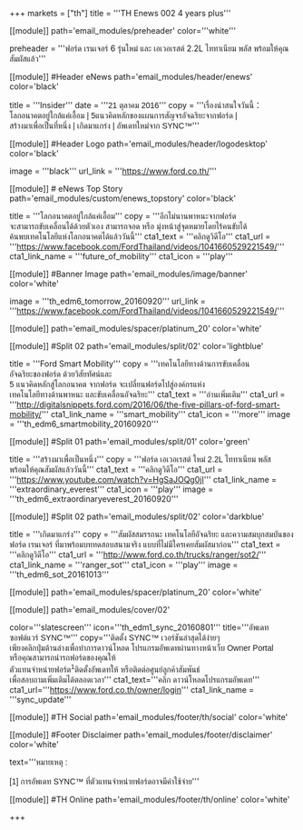 +++
markets = ["th"]
title = '''TH Enews 002 4 years plus'''


[[module]]
path='email_modules/preheader'
color='''white'''

preheader = '''ฟอร์ด เรนเจอร์ 6 รุ่นใหม่ และ เอเวอเรสต์ 2.2L ไททาเนียม พลัส พร้อมให้คุณสัมผัสแล้ว'''

[[module]] #Header eNews
path='email_modules/header/enews'
color='black'

  title = '''Insider'''
  date = '''<span style="font-family:Tahoma, Verdana, Sans-serif">21 ตุลาคม 2016</span>'''
  copy = '''<span style="font-family:Tahoma, Verdana, Sans-serif; white-space:nowrap;">เรื่องน่าสนใจวันนี้：</span><br />
  <span style="font-family:Tahoma, Verdana, Sans-serif; white-space:nowrap;">โลกอนาคตอยู่ใกล้แค่เอื้อม |</span> 
  <span style="font-family:Tahoma, Verdana, Sans-serif; white-space:nowrap;">5แนวคิดหลัก</span><span style="font-family:Tahoma, Verdana, Sans-serif;">ของ</span><span style="font-family:Tahoma, Verdana, Sans-serif; white-space:nowrap;">แผนการสัญจรอัจฉริยะจากฟอร์ด |</span>
  <span style="font-family:Tahoma, Verdana, Sans-serif; white-space:nowrap;">สร้างมาเพื่อเป็นที่หนึ่ง</span>
  <span style="font-family:Tahoma, Verdana, Sans-serif; white-space:nowrap;">| เกิดมาแกร่ง</span>
  <span style="font-family:Tahoma, Verdana, Sans-serif; white-space:nowrap;">| อัพเดทใหม่จาก SYNC&trade;</span>'''

[[module]] #Header Logo
path='email_modules/header/logodesktop'
color='black'

  image = '''black'''
  url_link = '''https://www.ford.co.th/'''
 
[[module]] # eNews Top Story
path='email_modules/custom/enews_topstory'
color='black'

  title = '''<span style="font-family:Tahoma, Verdana, Sans-serif">โลกอนาคตอยู่ใกล้แค่เอื้อม</span>'''
  copy = '''<span style="font-family:Tahoma, Verdana, Sans-serif; white-space:nowrap;">อีกไม่นานพาหนะจากฟอร์ด</span>
    <span style="font-family:Tahoma, Verdana, Sans-serif; white-space:nowrap;">จะสามารถขับเคลื่อนได้ด้วยตัวเอง</span>
    <span style="font-family:Tahoma, Verdana, Sans-serif; white-space:nowrap;">สามารถจอด</span> 
    <span style="font-family:Tahoma, Verdana, Sans-serif;">หรือ</span> 
    <span style="font-family:Tahoma, Verdana, Sans-serif; white-space:nowrap;">มุ่งหน้าสู่จุดหมายโดยไร้คนขับได้</span>
    <span style="font-family:Tahoma, Verdana, Sans-serif; white-space:nowrap;">ค้นพบเทคโนโลยีแห่งโลกอนาคต</span><span style="font-family:Tahoma, Verdana, Sans-serif;">ได้</span><span style="font-family:Tahoma, Verdana, Sans-serif; white-space:nowrap;">แล้ววันนี้</span>'''
  cta1_text = '''<span style="font-family:Tahoma, Verdana, Sans-serif">คลิกดูวิดีโอ</span>'''
  cta1_url = '''https://www.facebook.com/FordThailand/videos/1041660529221549/'''
  cta1_link_name = '''future_of_mobility'''
  cta1_icon = '''play'''

[[module]] #Banner Image
path='email_modules/image/banner'
color='white'

  image = '''th_edm6_tomorrow_20160920'''
  url_link = '''https://www.facebook.com/FordThailand/videos/1041660529221549/'''

[[module]]
path='email_modules/spacer/platinum_20'
color='white'

[[module]] #Split 02
path='email_modules/split/02'
color='lightblue'

  title = '''Ford Smart Mobility'''
  copy = '''<span style="font-family:Tahoma, Verdana, Sans-serif; white-space:nowrap;">เทคโนโลยีทางด้านการขับ</span><span style="font-family:Tahoma, Verdana, Sans-serif;">เคลื่อน</span>
  <span style="font-family:Tahoma, Verdana, Sans-serif; white-space:nowrap;"> อัจฉริยะของฟอร์ด</span> 
  <span style="font-family:Tahoma, Verdana, Sans-serif; white-space:nowrap;">ด้วยวิสัยทัศน์และ</span>  
  <span style="font-family:Tahoma, Verdana, Sans-serif; white-space:nowrap;">5 แนวคิดหลัก</span><span style="font-family:Tahoma, Verdana, Sans-serif;">สู่</span><span style="font-family:Tahoma, Verdana, Sans-serif; white-space:nowrap;">โลกอนาคต</span> <span style="font-family:Tahoma, Verdana, Sans-serif;">จาก</span><span style="font-family:Tahoma, Verdana, Sans-serif; white-space:nowrap;">ฟอร์ด</span>
  <span style="font-family:Tahoma, Verdana, Sans-serif; white-space:nowrap;">จะเปลี่ยนฟอร์ดไปสู่องค์กร</span><span style="font-family:Tahoma, Verdana, Sans-serif;">แห่ง</span><br />
  <span style="font-family:Tahoma, Verdana, Sans-serif; white-space:nowrap;">เทคโนโลยีทางด้านพาหนะ</span> <span style="font-family:Tahoma, Verdana, Sans-serif;">และ</span><span style="font-family:Tahoma, Verdana, Sans-serif; white-space:nowrap;">ขับเคลื่อนอัจฉริยะ</span>'''
  cta1_text = '''<span style="font-family:Tahoma, Verdana, Sans-serif">อ่านเพิ่มเติม</span>'''
  cta1_url = '''http://digitalsnippets.ford.com/2016/06/the-five-pillars-of-ford-smart-mobility/'''
  cta1_link_name = '''smart_mobility'''
  cta1_icon = '''more'''
  image = '''th_edm6_smartmobility_20160920'''

[[module]] #Split 01
path='email_modules/split/01'
color='green'

  title = '''<span style="font-family:Tahoma, Verdana, Sans-serif">สร้างมาเพื่อเป็นหนึ่ง</span>'''
  copy = '''<span style="font-family:Tahoma, Verdana, Sans-serif; white-space:nowrap;">ฟอร์ด เอเวอเรสต์ ใหม่</span>
  <span style="font-family:Tahoma, Verdana, Sans-serif; white-space:nowrap;">2.2L ไททาเนียม พลัส</span>
  <span style="font-family:Tahoma, Verdana, Sans-serif; white-space:nowrap;">พร้อมให้คุณสัมผัสแล้ววันนี้</span>'''
  cta1_text = '''<span style="font-family:Tahoma, Verdana, Sans-serif">คลิกดูวิดีโอ</span>'''
  cta1_url = '''https://www.youtube.com/watch?v=HgSaJOQg0jI'''
  cta1_link_name = '''extraordinary_everest'''
  cta1_icon = '''play'''
  image = '''th_edm6_extraordinaryeverest_20160920'''

[[module]] #Split 02
path='email_modules/split/02'
color='darkblue'

  title = '''<span style="font-family:Tahoma, Verdana, Sans-serif">เกิดมาแกร่ง</span>'''
  copy = '''<span style="font-family:Tahoma, Verdana, Sans-serif; white-space:nowrap;">สัมผัสสมรรถนะ</span>
  <span style="font-family:Tahoma, Verdana, Sans-serif; white-space:nowrap;">เทคโนโลยีอัจฉริยะ</span>
  <span style="font-family:Tahoma, Verdana, Sans-serif; white-space:nowrap;">และความสมบุกสมบันของ</span> 
  <span style="font-family:Tahoma, Verdana, Sans-serif; white-space:nowrap;">ฟอร์ด เรนเจอร์</span>
  <span style="font-family:Tahoma, Verdana, Sans-serif; white-space:nowrap;">ที่มาพร้อมบททดสอบสนามจริง</span>
  <span style="font-family:Tahoma, Verdana, Sans-serif; white-space:nowrap;">แบบที่ไม่มีใครเคยสัมผัสมาก่อน</span>'''
  cta1_text = '''<span style="font-family:Tahoma, Verdana, Sans-serif">คลิกดูวิดีโอ</span>'''
  cta1_url = '''http://www.ford.co.th/trucks/ranger/sot2/'''
  cta1_link_name = '''ranger_sot'''
  cta1_icon = '''play'''
  image = '''th_edm6_sot_20161013'''

[[module]]
path='email_modules/spacer/platinum_20'
color='white'

[[module]]
path='email_modules/cover/02'

color='''slatescreen'''
icon='''th_edm1_sync_20160801'''
title='''<span style="font-family:Tahoma, Verdana, Sans-serif">อัพเดทซอฟต์แวร์ SYNC&trade;</span>'''
copy='''<span style="font-family:Tahoma, Verdana, Sans-serif; white-space:nowrap;">ติดตั้ง SYNC&trade; เวอร์ชันล่าสุดได้ง่ายๆ</span>
          <span style="font-family:Tahoma, Verdana, Sans-serif; white-space:nowrap;">เพียงคลิกปุ่มด้านล่างเพื่อทำการดาวน์โหลด</span>
          <span style="font-family:Tahoma, Verdana, Sans-serif; white-space:nowrap;">โปรแกรมอัพเดทผ่านทางหน้าเว็บ</span>
          <span style="font-family:Tahoma, Verdana, Sans-serif; white-space:nowrap;">Owner Portal</span> 
          <span style="font-family:Tahoma, Verdana, Sans-serif; white-space:nowrap;">หรือคุณสามารถนำรถฟอร์ดของคุณ</span><span style="font-family:Tahoma, Verdana, Sans-serif;">ให้</span><br />
          <span style="font-family:Tahoma, Verdana, Sans-serif; white-space:nowrap;">ตัวแทนจำหน่ายฟอร์ด<sup>1</sup>ติดตั้งอัพเดทให้</span>
          <span style="font-family:Tahoma, Verdana, Sans-serif; white-space:nowrap;">หรือติดต่อศูนย์ลูกค้าสัมพันธ์</span><br />
          <span style="font-family:Tahoma, Verdana, Sans-serif;">เพื่อ</span><span style="font-family:Tahoma, Verdana, Sans-serif; white-space:nowrap;">สอบถามเพิ่มเติมได้ตลอดเวลา</span>'''
cta1_text='''<span style="font-family:Tahoma, Verdana, Sans-serif">คลิก ดาวน์โหลดโปรแกรมอัพเดท</span>'''
cta1_url='''https://www.ford.co.th/owner/login'''
cta1_link_name = '''sync_update'''

[[module]] #TH Social
path='email_modules/footer/th/social'
color='white'

[[module]] #Footer Disclaimer
path='email_modules/footer/disclaimer'
color='white'

  text='''<span style="font-family:Tahoma, Verdana, Sans-serif">หมายเหตุ : <br /><br />[1] การอัพเดท SYNC&trade; ที่ตัวแทนจำหน่ายฟอร์ดอาจมีค่าใช้จ่าย</span>'''

[[module]] #TH Online
path='email_modules/footer/th/online'
color='white'


+++